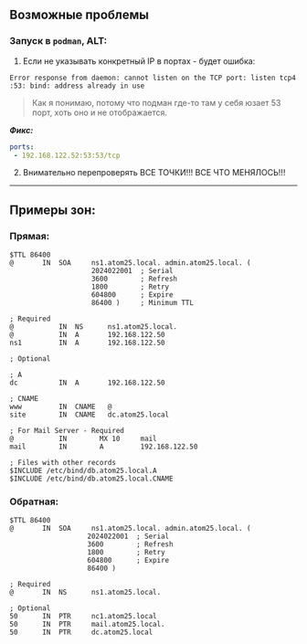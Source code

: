 ## Возможные проблемы

### Запуск в `podman`, ALT:
1. Если не указывать конкретный IP в портах - будет ошибка:
```logs
Error response from daemon: cannot listen on the TCP port: listen tcp4 :53: bind: address already in use
```
> Как я понимаю, потому что подман где-то там у себя юзает 53 порт, хоть оно и не отображается.

___Фикс:___
```yml
ports:
 - 192.168.122.52:53:53/tcp
```

2. Внимательно перепроверять ВСЕ ТОЧКИ!!! ВСЕ ЧТО МЕНЯЛОСЬ!!!

---

## Примеры зон:

### Прямая:
```bind
$TTL 86400
@       IN  SOA     ns1.atom25.local. admin.atom25.local. (
                    2024022001  ; Serial
                    3600        ; Refresh
                    1800        ; Retry
                    604800      ; Expire
                    86400 )     ; Minimum TTL

; Required
@           IN  NS      ns1.atom25.local.
@           IN  A       192.168.122.50
ns1         IN  A       192.168.122.50

; Optional

; A
dc          IN  A       192.168.122.50

; CNAME
www         IN  CNAME   @
site        IN  CNAME   dc.atom25.local

; For Mail Server - Required
@           IN        MX 10     mail
mail        IN        A         192.168.122.50

; Files with other records
$INCLUDE /etc/bind/db.atom25.local.A
$INCLUDE /etc/bind/db.atom25.local.CNAME
```

### Обратная:
```bind
$TTL 86400
@       IN  SOA     ns1.atom25.local. admin.atom25.local. (
                   2024022001  ; Serial
                   3600        ; Refresh
                   1800        ; Retry
                   604800      ; Expire
                   86400 )

; Required
@       IN  NS      ns1.atom25.local.

; Optional
50      IN  PTR     nc1.atom25.local
50      IN  PTR     mail.atom25.local.
50      IN  PTR     dc.atom25.local
```